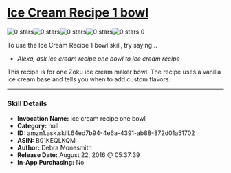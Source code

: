 # [Ice Cream Recipe 1 bowl](http://alexa.amazon.com/#skills/amzn1.ask.skill.64ed7b94-4e6a-4391-ab88-872d01a51702)
![0 stars](../../images/ic_star_border_black_18dp_1x.png)![0 stars](../../images/ic_star_border_black_18dp_1x.png)![0 stars](../../images/ic_star_border_black_18dp_1x.png)![0 stars](../../images/ic_star_border_black_18dp_1x.png)![0 stars](../../images/ic_star_border_black_18dp_1x.png) 0

To use the Ice Cream Recipe 1 bowl skill, try saying...

* *Alexa, ask ice cream recipe one bowl to ice cream recipe*

This recipe is for one Zoku ice cream maker bowl.  The recipe uses a vanilla ice cream base and tells you when to add custom flavors.

***

### Skill Details

* **Invocation Name:** ice cream recipe one bowl
* **Category:** null
* **ID:** amzn1.ask.skill.64ed7b94-4e6a-4391-ab88-872d01a51702
* **ASIN:** B01KEQLKQM
* **Author:** Debra Monesmith
* **Release Date:** August 22, 2016 @ 05:37:39
* **In-App Purchasing:** No
